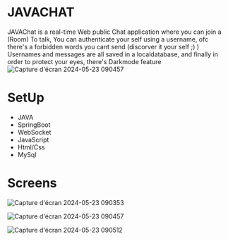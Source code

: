 # JAVACHAT
JAVAChat is a real-time Web public Chat application where you can join a (Room) To talk, You can authenticate your self using a username, ofc there's a forbidden words you cant send (discorver it your self ;) ) 
Usernames and messages are all saved in a localdatabase, and finally in order to protect your eyes, there's Darkmode feature ![Capture d'écran 2024-05-23 090457](https://github.com/ouaskanas/JavaChat/assets/83678973/493f27e2-d15a-4450-8a8c-897a0529f30f)


# SetUp 
* JAVA
* SpringBoot
* WebSocket
* JavaScript 
* Html/Css
* MySql

# Screens
![Capture d'écran 2024-05-23 090353](https://github.com/ouaskanas/JavaChat/assets/83678973/42730068-d12f-4923-901f-4aa1e2370e6e)

![Capture d'écran 2024-05-23 090457](https://github.com/ouaskanas/JavaChat/assets/83678973/99fc28e6-9086-4396-b5ef-2a5e327bd6f1)

![Capture d'écran 2024-05-23 090512](https://github.com/ouaskanas/JavaChat/assets/83678973/8f6a36c8-2ce1-458c-b48e-8afea24ef045)


